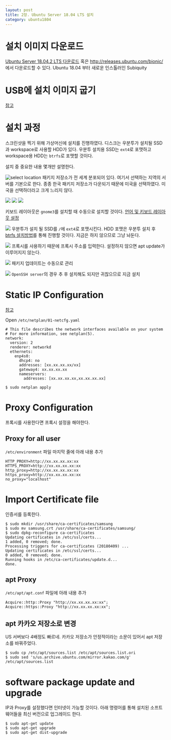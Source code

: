 ```yaml
---
layout: post
title: 2장. Ubuntu Server 18.04 LTS 설치
category: ubuntu1804
---
```



# 설치 이미지 다운로드


[Ubuntu Server 18.04.2 LTS 다운로드](http://releases.ubuntu.com/bionic/ubuntu-18.04.2-live-server-amd64.iso) 
혹은 http://releases.ubuntu.com/bionic/ 에서 다운로드할 수 있다. Ubuntu 18.04 부터 새로운 인스톨러인 Subiquity


# USB에 설치 이미지 굽기

[참고](https://tutorials.ubuntu.com/tutorial/tutorial-create-a-usb-stick-on-ubuntu#0)


# 설치 과정

스크린샷을 찍기 위해 가상머신에 설치를 진행하였다.
디스크는 우분투가 설치될 SSD과 workspace로 사용할 HDD가 있다. 우분투 설치용 SSD는 `ext4`로 포맷하고 workspace용 HDD는 `btrfs`로 포맷할 것이다.

설치 중 중요한 내용 몇개만 설명한다. 

![select location](/images/posts/install-ubuntu1804/04.png)
패키지 저장소가 전 세계 분포되어 있다. 여기서 선택하는 지역의 서버를 기본으로 한다. 종종 한국 패키지 저장소가 다운되기 때문에 미국을 선택하였다. 미국을 선택하더라고 크게 느리지 않다.


![](/images/posts/install-ubuntu1804/05.png)
![](/images/posts/install-ubuntu1804/06.png)
![](/images/posts/install-ubuntu1804/07.png)

키보드 레이아웃은 `gnome3`를 설치할 때 수동으로 설치할 것이다.
[언어 및 키보드 레이아웃 설정](05-gnome3#language-and-keyboard-layout)

![](/images/posts/install-ubuntu1804/18.png)
우분투가 설치 될 SSD를 `/`에 `ext4`로 포맷시킨다.
HDD 포맷은 우분투 설치 후 [btrfs 설치방법](02-btrfs)를 통해 진행할 것이다.
지금은 하지 않으므로 그냥 놔둔다.

![](/images/posts/install-ubuntu1804/27.png)
프록시를 사용하기 때문에 프록시 주소를 입력한다. 설정하지 않으면 apt update가 이루어지지 않는다.

![](/images/posts/install-ubuntu1804/28.png)
패키지 업데이트는 수동으로 관리

![](/images/posts/install-ubuntu1804/29.png)
`OpenSSH server`의 경우 추 후 설치해도 되지만 귀찮으므로 지금 설치

# Static IP Configuration

[참고](https://linuxconfig.org/how-to-configure-static-ip-address-on-ubuntu-18-04-bionic-beaver-linux)

Open `/etc/netplan/01-netcfg.yaml`

```
# This file describes the network interfaces available on your system
# For more information, see netplan(5).
network:
  version: 2
  renderer: networkd
  ethernets:
    enp4s0:
      dhcp4: no
      addresses: [xx.xx.xx.xx/xx]
      gateway4: xx.xx.xx.xx
      nameservers:
        addresses: [xx.xx.xx.xx,xx.xx.xx.xx]
```

```
$ sudo netplan apply
```


# Proxy Configuration

프록시를 사용한다면 프록시 설정을 해야한다.

## Proxy for all user

`/etc/environment` 파일 마지막 줄에 아래 내용 추가

```
HTTP_PROXY=http://xx.xx.xx.xx:xx
HTTPS_PROXY=http://xx.xx.xx.xx:xx
http_proxy=http://xx.xx.xx.xx:xx
https_proxy=http://xx.xx.xx.xx:xx
no_proxy="localhost"
```

# Import Certificate file

인증서를 등록한다.

```
$ sudo mkdir /usr/share/ca-certificates/samsung
$ sudo mv samsung.crt /usr/share/ca-certificates/samsung/
$ sudo dpkg-reconfigure ca-certificates
Updating certificates in /etc/ssl/certs...
1 added, 0 removed; done.
Processing triggers for ca-certificates (20180409) ...
Updating certificates in /etc/ssl/certs...
0 added, 0 removed; done.
Running hooks in /etc/ca-certificates/update.d...
done.
```

## apt Proxy

`/etc/apt/apt.conf` 파일에 아래 내용 추가

```
Acquire::http::Proxy "http://xx.xx.xx.xx:xx";
Acquire::https::Proxy "http://xx.xx.xx.xx:xx";
```

## apt 카카오 저장소로 변경

US 서버보다 4배정도 빠르네. 카카오 저장소가 안정적이라는 소문이 있어서 apt 저장소를 바꿔주었다.

```
$ sudo cp /etc/apt/sources.list /etc/apt/sources.list.ori
$ sudo sed 's/us.archive.ubuntu.com/mirror.kakao.com/g' /etc/apt/sources.list
```

# software package update and upgrade

IP과 Proxy를 설정했다면 인터넷이 가능할 것이다.
아래 명령어를 통해 설치된 소프트웨어들을 최신 버전으로 업그레이드 한다.

```
$ sudo apt-get update
$ sudo apt-get upgrade
$ sudo apt-get dist-upgrade
```
